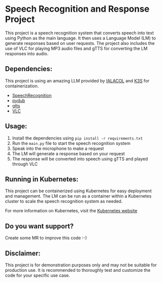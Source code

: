 # Speech Recognition and Response Project

This project is a speech recognition system that converts speech into text using Python as the main language. It then uses a Language Model (LM) to generate responses based on user requests. The project also includes the use of VLC for playing MP3 audio files and gTTS for converting the LM responses into audio.

## Dependencies:

This project is using an amazing LLM provided by [IALACOL](https://github.com/chenhunghan/ialacol?tab=readme-ov-file) and [K3S](https://k3s.io/) for containerization.

- [SpeechRecognition](https://pypi.org/project/SpeechRecognition/)
- [pydub](https://pypi.org/project/pydub/)
- [gtts](https://pypi.org/project/gTTS/)
- [VLC](https://www.videolan.org/vlc/index.html)

## Usage:

1. Install the dependencies using `pip install -r requirements.txt`
2. Run the `main.py` file to start the speech recognition system
3. Speak into the microphone to make a request
4. The LM will generate a response based on your request
5. The response will be converted into speech using gTTS and played through VLC

## Running in Kubernetes:

This project can be containerized using Kubernetes for easy deployment and management. The LM can be run as a container within a Kubernetes cluster to scale the speech recognition system as needed.

For more information on Kubernetes, visit the [Kubernetes website](https://kubernetes.io/)

## Do you want support?

Create some MR to improve this code :-) 

## Disclaimer:

This project is for demonstration purposes only and may not be suitable for production use. It is recommended to thoroughly test and customize the code for your specific use case.
